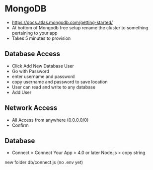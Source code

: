 # MongoDB
* https://docs.atlas.mongodb.com/getting-started/
* At bottom of Mongodb free setup rename the cluster to something pertaining to your app
* Takes 5 minutes to provision

## Database Access
* Click Add New Database User
* Go with Password
* enter username and password
* copy username and password to save location
* User can read and write to any database
* Add User

## Network Access
* All Access from anywhere (0.0.0.0/0)
* Confirm

## Database
* Connect > Connect Your App > 4.0 or later Node.js > copy string

new folder
db/connect.js
(no .env yet)



